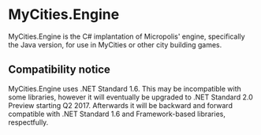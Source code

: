 # MyCities.Engine

MyCities.Engine is the C# implantation of Micropolis' engine, specifically the Java version, for use in MyCities or other city building games.

## Compatibility notice

MyCities.Engine uses .NET Standard 1.6. This may be incompatible with some libraries, however it will eventually be upgraded to .NET Standard 2.0 Preview starting Q2 2017. Afterwards it will be backward and forward compatible with .NET Standard 1.6 and Framework-based libraries, respectfully.